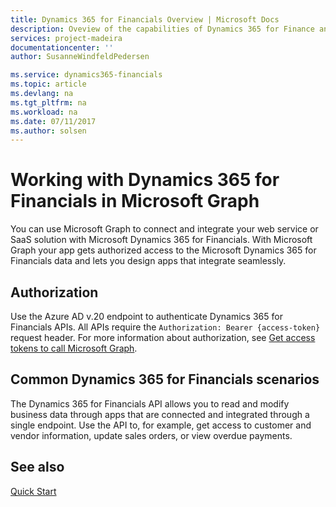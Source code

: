 ```yaml
---
title: Dynamics 365 for Financials Overview | Microsoft Docs
description: Oveview of the capabilities of Dynamics 365 for Finance and Operations Graph API.
services: project-madeira
documentationcenter: ''
author: SusanneWindfeldPedersen

ms.service: dynamics365-financials
ms.topic: article
ms.devlang: na
ms.tgt_pltfrm: na
ms.workload: na
ms.date: 07/11/2017
ms.author: solsen
---
```


# Working with Dynamics 365 for Financials in Microsoft Graph
You can use Microsoft Graph to connect and integrate your web service or SaaS solution with Microsoft Dynamics 365 for Financials. With Microsoft Graph your app gets authorized access to the Microsoft Dynamics 365 for Financials data and lets you design apps that integrate seamlessly. 


## Authorization
Use the Azure AD v.20 endpoint to authenticate Dynamics 365 for Financials APIs. All APIs require the `Authorization: Bearer {access-token}` request header. For more information about authorization, see [Get access tokens to call Microsoft Graph](https://developer.microsoft.com/en-us/graph/docs/concepts/auth_overview).


## Common Dynamics 365 for Financials scenarios
The Dynamics 365 for Financials API allows you to read and modify business data through apps that are connected and integrated through a single endpoint. Use the API to, for example, get access to customer and vendor information, update sales orders, or view overdue payments.


## See also
[Quick Start](https://developer.microsoft.com/en-us/graph/quick-start)
